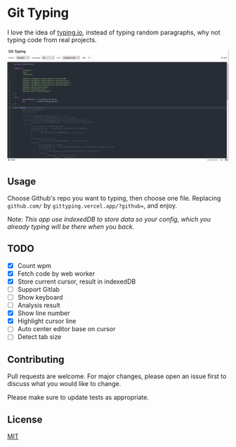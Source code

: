 # Git Typing

I love the idea of [typing.io](https://typing.io/), instead of typing random paragraphs, why not typing code from real projects.

![Screenshot](https://raw.githubusercontent.com/Nguyen-Hoang-Nam/readme-image/main/git-typing/git-typing.png)

## Usage

Choose Github's repo you want to typing, then choose one file. Replacing ```github.com/``` by ```gittyping.vercel.app/?github=```, and enjoy.

Note: *This app use indexedDB to store data so your config, which you already typing will be there when you back.*

## TODO

- [x] Count wpm
- [x] Fetch code by web worker
- [x] Store current cursor, result in indexedDB
- [ ] Support Gitlab
- [ ] Show keyboard
- [ ] Analysis result
- [x] Show line number
- [x] Highlight cursor line
- [ ] Auto center editor base on cursor
- [ ] Detect tab size

## Contributing

Pull requests are welcome. For major changes, please open an issue first to discuss what you would like to change.

Please make sure to update tests as appropriate.

## License

[MIT](https://choosealicense.com/licenses/mit/)
